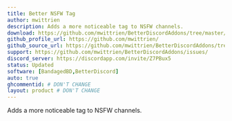 ```yaml
---
title: Better NSFW Tag
author: mwittrien
description: Adds a more noticeable tag to NSFW channels.
download: https://github.com/mwittrien/BetterDiscordAddons/tree/master/Plugins/BetterNsfwTag
github_profile_url: https://github.com/mwittrien/
github_source_url: https://github.com/mwittrien/BetterDiscordAddons/tree/master/Plugins/BetterNsfwTag
support: https://github.com/mwittrien/BetterDiscordAddons/issues/
discord_server: https://discordapp.com/invite/Z7PBux5
status: Updated
software: [BandagedBD,BetterDiscord]
auto: true
ghcommentid: # DON'T CHANGE
layout: product # DON'T CHANGE
---
```

Adds a more noticeable tag to NSFW channels.